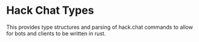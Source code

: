 # Hack Chat Types

This provides type structures and parsing of hack.chat commands to allow for bots and clients to be written in rust.